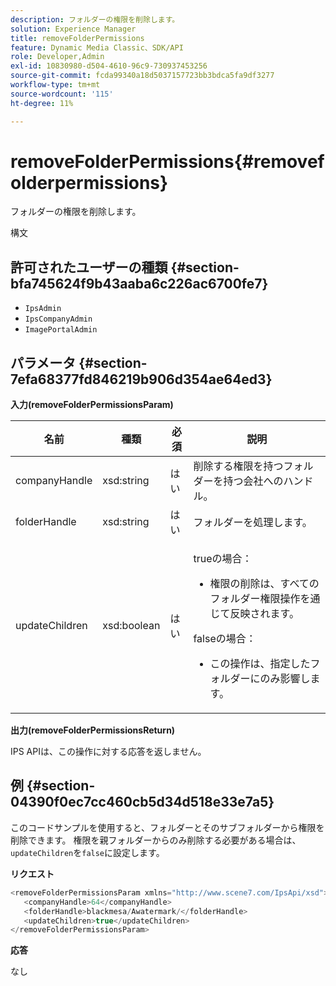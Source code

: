 ```yaml
---
description: フォルダーの権限を削除します。
solution: Experience Manager
title: removeFolderPermissions
feature: Dynamic Media Classic、SDK/API
role: Developer,Admin
exl-id: 10830980-d504-4610-96c9-730937453256
source-git-commit: fcda99340a18d5037157723bb3bdca5fa9df3277
workflow-type: tm+mt
source-wordcount: '115'
ht-degree: 11%

---
```


# removeFolderPermissions{#removefolderpermissions}

フォルダーの権限を削除します。

構文

## 許可されたユーザーの種類 {#section-bfa745624f9b43aaba6c226ac6700fe7}

* `IpsAdmin`
* `IpsCompanyAdmin`
* `ImagePortalAdmin`

## パラメータ {#section-7efa68377fd846219b906d354ae64ed3}

**入力(removeFolderPermissionsParam)**

<table id="table_15223256C63C4F008BDB1DF6F0AFE6A8"> 
 <thead> 
  <tr> 
   <th colname="col1" class="entry"> 名前 </th> 
   <th colname="col2" class="entry"> 種類 </th> 
   <th colname="col3" class="entry"> 必須 </th> 
   <th colname="col4" class="entry"> 説明 </th> 
  </tr> 
 </thead>
 <tbody> 
  <tr> 
   <td colname="col1"> <span class="codeph"> <span class="varname"> companyHandle</span> </span> </td> 
   <td colname="col2"> <span class="codeph"> xsd:string</span> </td> 
   <td colname="col3"> はい </td> 
   <td colname="col4"> 削除する権限を持つフォルダーを持つ会社へのハンドル。 </td> 
  </tr> 
  <tr> 
   <td colname="col1"> <span class="codeph"> <span class="varname"> folderHandle</span> </span> </td> 
   <td colname="col2"> <span class="codeph"> xsd:string</span> </td> 
   <td colname="col3"> はい </td> 
   <td colname="col4"> フォルダーを処理します。 </td> 
  </tr> 
  <tr> 
   <td colname="col1"> <span class="codeph"> <span class="varname"> updateChildren</span> </span> </td> 
   <td colname="col2"> <span class="codeph"> xsd:boolean</span> </td> 
   <td colname="col3"> はい </td> 
   <td colname="col4"> <p><span class="codeph"> true</span>の場合： 
     <ul id="ul_1305D060E0F34A61AA3C827E43F296E6"> 
      <li id="li_AB8705F3CEAD4B8A8F1C28291A6F7EC8">権限の削除は、すべてのフォルダー権限操作を通じて反映されます。 </li> 
     </ul> </p> <p><span class="codeph"> false</span>の場合： 
     <ul id="ul_19AEE80F1FC84B64AD623E050C12A0CD"> 
      <li id="li_B8B78851004C43DB8CB7958E380AF510">この操作は、指定したフォルダーにのみ影響します。 </li> 
     </ul> </p> </td> 
  </tr> 
 </tbody> 
</table>

**出力(removeFolderPermissionsReturn)**

IPS APIは、この操作に対する応答を返しません。

## 例 {#section-04390f0ec7cc460cb5d34d518e33e7a5}

このコードサンプルを使用すると、フォルダーとそのサブフォルダーから権限を削除できます。 権限を親フォルダーからのみ削除する必要がある場合は、 `updateChildren`を`false`に設定します。

**リクエスト**

```java
<removeFolderPermissionsParam xmlns="http://www.scene7.com/IpsApi/xsd">
   <companyHandle>64</companyHandle>
   <folderHandle>blackmesa/Awatermark/</folderHandle>
   <updateChildren>true</updateChildren>
</removeFolderPermissionsParam>
```

**応答**

なし
